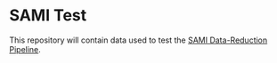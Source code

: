 # SAMI Test

This repository will contain data used to test the [SAMI Data-Reduction Pipeline](https://github.com/soar-telescope/sami). 
